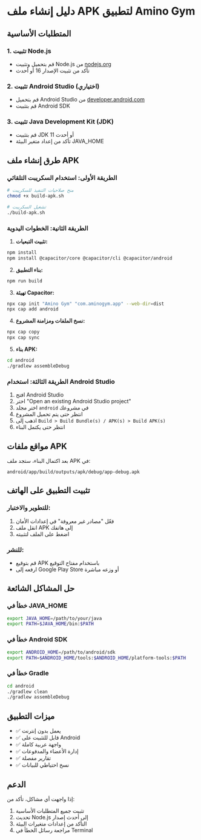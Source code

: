 # دليل إنشاء ملف APK لتطبيق Amino Gym

## المتطلبات الأساسية

### 1. تثبيت Node.js
- قم بتحميل وتثبيت Node.js من [nodejs.org](https://nodejs.org/)
- تأكد من تثبيت الإصدار 16 أو أحدث

### 2. تثبيت Android Studio (اختياري)
- قم بتحميل Android Studio من [developer.android.com](https://developer.android.com/studio)
- قم بتثبيت Android SDK

### 3. تثبيت Java Development Kit (JDK)
- قم بتثبيت JDK 11 أو أحدث
- تأكد من إعداد متغير البيئة JAVA_HOME

## طرق إنشاء ملف APK

### الطريقة الأولى: استخدام السكريبت التلقائي

```bash
# منح صلاحيات التنفيذ للسكريبت
chmod +x build-apk.sh

# تشغيل السكريبت
./build-apk.sh
```

### الطريقة الثانية: الخطوات اليدوية

1. **تثبيت التبعيات:**
```bash
npm install
npm install @capacitor/core @capacitor/cli @capacitor/android
```

2. **بناء التطبيق:**
```bash
npm run build
```

3. **تهيئة Capacitor:**
```bash
npx cap init "Amino Gym" "com.aminogym.app" --web-dir=dist
npx cap add android
```

4. **نسخ الملفات ومزامنة المشروع:**
```bash
npx cap copy
npx cap sync
```

5. **بناء APK:**
```bash
cd android
./gradlew assembleDebug
```

### الطريقة الثالثة: استخدام Android Studio

1. افتح Android Studio
2. اختر "Open an existing Android Studio project"
3. اختر مجلد `android` في مشروعك
4. انتظر حتى يتم تحميل المشروع
5. اذهب إلى `Build > Build Bundle(s) / APK(s) > Build APK(s)`
6. انتظر حتى يكتمل البناء

## مواقع ملفات APK

بعد اكتمال البناء، ستجد ملف APK في:
```
android/app/build/outputs/apk/debug/app-debug.apk
```

## تثبيت التطبيق على الهاتف

### للتطوير والاختبار:
1. فعّل "مصادر غير معروفة" في إعدادات الأمان
2. انقل ملف APK إلى هاتفك
3. اضغط على الملف لتثبيته

### للنشر:
- قم بتوقيع APK باستخدام مفتاح التوقيع
- ارفعه إلى Google Play Store أو وزعه مباشرة

## حل المشاكل الشائعة

### خطأ في JAVA_HOME
```bash
export JAVA_HOME=/path/to/your/java
export PATH=$JAVA_HOME/bin:$PATH
```

### خطأ في Android SDK
```bash
export ANDROID_HOME=/path/to/android/sdk
export PATH=$ANDROID_HOME/tools:$ANDROID_HOME/platform-tools:$PATH
```

### خطأ في Gradle
```bash
cd android
./gradlew clean
./gradlew assembleDebug
```

## ميزات التطبيق

- ✅ يعمل بدون إنترنت
- ✅ قابل للتثبيت على Android
- ✅ واجهة عربية كاملة
- ✅ إدارة الأعضاء والمدفوعات
- ✅ تقارير مفصلة
- ✅ نسخ احتياطي للبيانات

## الدعم

إذا واجهت أي مشاكل، تأكد من:
1. تثبيت جميع المتطلبات الأساسية
2. تحديث Node.js إلى أحدث إصدار
3. التأكد من إعدادات متغيرات البيئة
4. مراجعة رسائل الخطأ في Terminal
